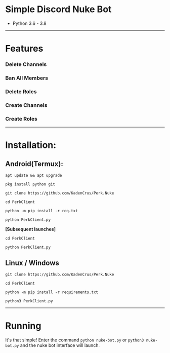 # Simple Discord Nuke Bot
* Python 3.6 - 3.8
***
# Features
<h3>Delete Channels </h3>
<h3>Ban All Members </h3>
<h3>Delete Roles</h3>
<h3>Create Channels</h3>
<h3>Create Roles</h3>


***
# Installation:
## Android(Termux):
```console
apt update && apt upgrade

pkg install python git

git clone https://github.com/KadenCrus/Perk.Nuke

cd PerkClient

python -m pip install -r req.txt

python PerkClient.py
```
**[Subsequent launches]**
```console
cd PerkClient

python PerkClient.py
```
## Linux / Windows
```console
git clone https://github.com/KadenCrus/Perk.Nuke

cd PerkClient

python -m pip install -r requirements.txt

python3 PerkClient.py
```

***
# Running
It's that simple! Enter the command `python nuke-bot.py` or `python3 nuke-bot.py` and the nuke bot interface will launch.
